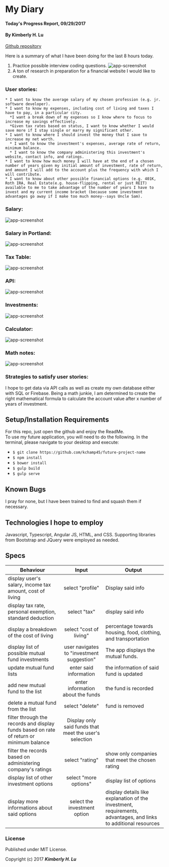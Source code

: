 # My Diary

#### Today's Progress Report, 09/29/2017

#### By **Kimberly H. Lu**

[Github repository](https://github.com/kchamp45/myDiary)

Here is a summary of what I have been doing for the last 8 hours today.
1. Practice possible interview coding questions.
 ![app-screenshot](https://github.com/kchamp45/MyDiary/blob/master/images/Questions.png?raw=true)
2. A ton of research in preparation for a financial website I would like to create.  
  ### User stories:
    * I want to know the average salary of my chosen profession (e.g. jr. software developer).
    * I want to know my expenses, including cost of living and taxes I have to pay, in a particular city.    
      *I want a break down of my expenses so I know where to focus to increase my savings effectively.
      *Given tax rates based on status, I want to know whether I would save more if I stay single or marry my significant other.
    * I want to know where I should invest the money that I save to increase my net worth.
      * I want to know the investment's expenses, average rate of return, minimum balance.
      * I want to know the company administering this investment's website, contact info, and ratings.
    * I want to know how much money I will have at the end of a chosen number of years given my initial amount of investment, rate of return, and amount I will add to the account plus the frequency with which I will contribute.  
    * I want to know about other possible financial options (e.g. 401K, Roth IRA, Real Estate(e.g. house-flipping, rental or just REIT) available to me to take advantage of the number of years I have to invest and my current income bracket (because some investment advantages go away if I make too much money--says Uncle Sam).
### Salary:
![app-screenshot](https://github.com/kchamp45/MyDiary/blob/master/images/Salary.png?raw=true)

### Salary in Portland:
![app-screenshot](https://github.com/kchamp45/MyDiary/blob/master/images/Portland%20Salary.png?raw=true)

### Tax Table:
![app-screenshot](https://github.com/kchamp45/MyDiary/blob/master/images/Fed%20Tax%20Rate.png?raw=true)

### API:
![app-screenshot](https://github.com/kchamp45/MyDiary/blob/master/images/API.png?raw=true)

### Investments:
![app-screenshot](https://github.com/kchamp45/MyDiary/blob/master/images/Funds.png?raw=true)

### Calculator:
![app-screenshot](https://github.com/kchamp45/MyDiary/blob/master/images/Calculator.png?raw=true)

### Math notes:
![app-screenshot](https://github.com/kchamp45/MyDiary/blob/master/images/MathNotes.JPG?raw=true)

  ### Strategies to satisfy user stories:
  I hope to get data via API calls as well as create my own database either with SQL or Firebase.  Being a math junkie, I am determined to create the right mathematical formula to calculate the account value after x number of years of investment.   

## Setup/Installation Requirements
For this repo, just open the github and enjoy the ReadMe.  
To use my future application, you will need to do the following.  In the terminal, please navigate to your desktop and execute:
  * `$ git clone https://github.com/kchamp45/future-project-name`
  * `$ npm install`
  * `$ bower install`
  * `$ gulp build`
  * `$ gulp serve`


## Known Bugs

I pray for none, but I have been trained to find and squash them if necessary.

## Technologies I hope to employ

Javascript, Typescript, Angular JS, HTML, and CSS.  Supporting libraries from Bootstrap and JQuery were employed as needed.


## Specs

| Behaviour  | Input | Output |
| ------------- |:-------------:| -----|
| display user's salary, income tax amount, cost of living| select "profile" | Display said info |
| display tax rate, personal exemption, standard deduction | select "tax" | display said info|
| display a breakdown of the cost of living | select "cost of living" | percentage towards housing, food, clothing, and transportation|
| display list of possible mutual fund investments | user navigates to "investment suggestion" | The app displays the mutual funds. |
| update mutual fund lists | enter said information | the information of said fund is updated |
| add new mutual fund to the list | enter information about the funds | the fund is recorded|
| delete a mutual fund from the list | select "delete"| fund is removed|
| filter through the records and display funds based on rate of return or minimum balance | Display only said funds that meet the user's selection |
| filter the records based on administering company's ratings| select "rating"| show only companies that meet the chosen rating|
| display list of other investment options| select "more options"| display list of options|
| display more informations about said options| select the investment option| display details like explanation of the investment, requirements, advantages, and links to additional resources|

### License

Published under MIT License.

Copyright (c) 2017 **_Kimberly H. Lu_**
